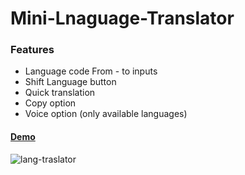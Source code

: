# Mini-Lnaguage-Translator
### Features
- Language code From - to inputs
- Shift Language button
- Quick translation
- Copy option
- Voice option (only available languages)
#### [Demo](https://darshan1005.github.io/MINI-Lang-Translator/)
![lang-traslator](https://github.com/darshan1005/MINI-Lang-Translator/assets/114302987/e92a96f3-52a9-4d9f-aea5-683216a8ae6e)
